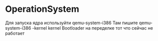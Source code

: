 # OperationSystem
Для запуска ядра используйти qemu-system-i386
Там пишите qemu-system-i386 -kernel kernel
Bootloader на переделке тот что сейчас не работает
